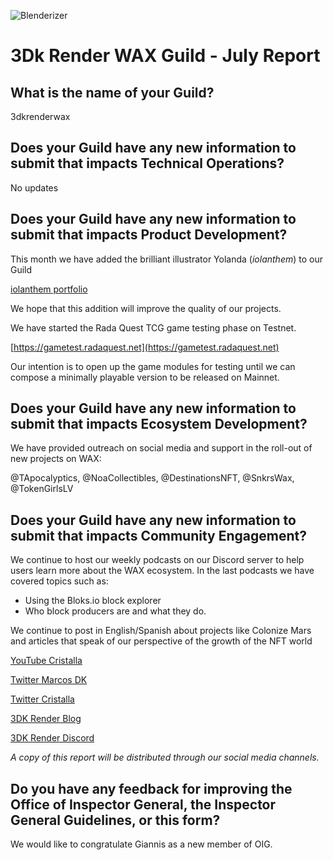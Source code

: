 ![Blenderizer](https://3dkrender.com/wp-content/uploads/2021/05/3DK_LOGO_400x120.png)

# 3Dk Render WAX Guild - July Report

## What is the name of your Guild?
3dkrenderwax

## Does your Guild have any new information to submit that impacts Technical Operations?
No updates

## Does your Guild have any new information to submit that impacts Product Development?
This month we have added the brilliant illustrator Yolanda (*iolanthem*) to our Guild 

[iolanthem portfolio](https://www.artstation.com/iolanthem)

We hope that this addition will improve the quality of our projects.

We have started the Rada Quest TCG game testing phase on Testnet.

[https://gametest.radaquest.net](https://gametest.radaquest.net)

Our intention is to open up the game modules for testing until we can compose a minimally playable version to be released on Mainnet.

## Does your Guild have any new information to submit that impacts Ecosystem Development?
We have provided outreach on social media and support in the roll-out of new projects on WAX:

@TApocalyptics, @NoaCollectibles, @DestinationsNFT, @SnkrsWax, @TokenGirlsLV


## Does your Guild have any new information to submit that impacts Community Engagement?
We continue to host our weekly podcasts on our Discord server to help users learn more about the WAX ecosystem.
In the last podcasts we have covered topics such as:

- Using the Bloks.io block explorer
- Who block producers are and what they do.

We continue to post in English/Spanish about projects like Colonize Mars and articles that speak of our perspective of the growth of the NFT world

[YouTube Cristalla](https://www.youtube.com/channel/UCHW5pOrn1tNcXJ6X7NIMIbQ)

[Twitter Marcos DK](https://twitter.com/MarcoS3DK)

[Twitter Cristalla](https://twitter.com/queencristalla)

[3DK Render Blog](https://3dkrender.com/category/blog/)

[3DK Render Discord](https://discord.gg/3dkrender)

*A copy of this report will be distributed through our social media channels.*

## Do you have any feedback for improving the Office of Inspector General, the Inspector General Guidelines, or this form?
We would like to congratulate Giannis as a new member of OIG.
